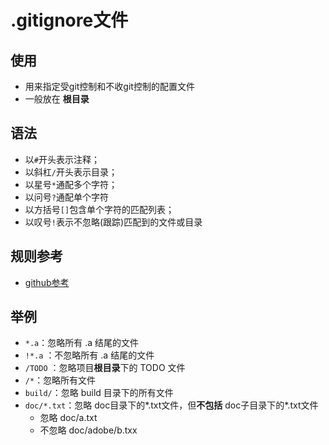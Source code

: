 # .gitignore文件

## 使用
- 用来指定受git控制和不收git控制的配置文件
- 一般放在 **根目录** 

## 语法

- 以`#`开头表示注释；
- 以斜杠`/`开头表示目录；
- 以星号`*`通配多个字符；
- 以问号`?`通配单个字符 
- 以方括号`[]`包含单个字符的匹配列表；
- 以叹号`!`表示不忽略(跟踪)匹配到的文件或目录

## 规则参考

- [github参考](https://github.com/github/gitignore)

## 举例

- `*.a`：忽略所有 .a 结尾的文件
- `!*.a` ：不忽略所有 .a 结尾的文件
- `/TODO` ：忽略项目**根目录**下的 TODO 文件
- `/*`：忽略所有文件
- `build/`：忽略 build 目录下的所有文件
- `doc/*.txt`：忽略 doc目录下的*.txt文件，但**不包括** doc子目录下的*.txt文件
    - 忽略 doc/a.txt
    - 不忽略 doc/adobe/b.txx